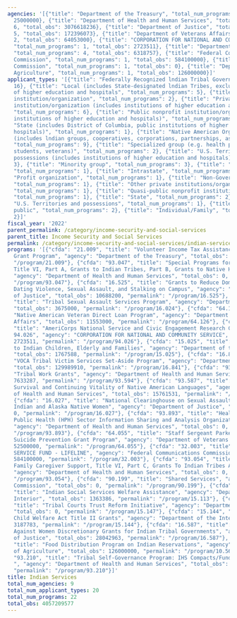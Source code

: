 ```yaml
---
agencies: '[{"title": "Department of the Treasury", "total_num_programs": 1, "total_obs":
  25000000}, {"title": "Department of Health and Human Services", "total_num_programs":
  6, "total_obs": 3076618236}, {"title": "Department of Justice", "total_num_programs":
  5, "total_obs": 172396073}, {"title": "Department of Veterans Affairs", "total_num_programs":
  2, "total_obs": 64053000}, {"title": "CORPORATION FOR NATIONAL AND COMMUNITY SERVICE",
  "total_num_programs": 1, "total_obs": 2723511}, {"title": "Department of the Interior",
  "total_num_programs": 4, "total_obs": 6318757}, {"title": "Federal Communications
  Commission", "total_num_programs": 1, "total_obs": 584100000}, {"title": "Denali
  Commission", "total_num_programs": 1, "total_obs": 0}, {"title": "Department of
  Agriculture", "total_num_programs": 1, "total_obs": 126000000}]'
applicant_types: '[{"title": "Federally Recognized lndian Tribal Governments", "total_num_programs":
  16}, {"title": "Local (includes State-designated lndian Tribes, excludes institutions
  of higher education and hospitals", "total_num_programs": 5}, {"title": "Other public
  institution/organization", "total_num_programs": 2}, {"title": "Private nonprofit
  institution/organization (includes institutions of higher education and hospitals)",
  "total_num_programs": 6}, {"title": "Public nonprofit institution/organization (includes
  institutions of higher education and hospitals)", "total_num_programs": 4}, {"title":
  "State (includes District of Columbia, public institutions of higher education and
  hospitals)", "total_num_programs": 1}, {"title": "Native American Organizations
  (includes lndian groups, cooperatives, corporations, partnerships, associations)",
  "total_num_programs": 9}, {"title": "Specialized group (e.g. health professionals,
  students, veterans)", "total_num_programs": 2}, {"title": "U.S. Territories and
  possessions (includes institutions of higher education and hospitals)", "total_num_programs":
  3}, {"title": "Minority group", "total_num_programs": 3}, {"title": "Interstate",
  "total_num_programs": 1}, {"title": "Intrastate", "total_num_programs": 1}, {"title":
  "Profit organization", "total_num_programs": 1}, {"title": "Non-Government - General",
  "total_num_programs": 1}, {"title": "Other private institutions/organizations",
  "total_num_programs": 1}, {"title": "Quasi-public nonprofit institution/organization",
  "total_num_programs": 1}, {"title": "State", "total_num_programs": 2}, {"title":
  "U.S. Territories and possessions", "total_num_programs": 1}, {"title": "Anyone/general
  public", "total_num_programs": 2}, {"title": "Individual/Family", "total_num_programs":
  2}]'
fiscal_year: '2022'
parent_permalink: /category/income-security-and-social-services
parent_title: Income Security and Social Services
permalink: /category/income-security-and-social-services/indian-services
programs: '[{"cfda": "21.009", "title": "Volunteer Income Tax Assistance (VITA) Matching
  Grant Program", "agency": "Department of the Treasury", "total_obs": 25000000, "permalink":
  "/program/21.009"}, {"cfda": "93.047", "title": "Special Programs for the Aging,
  Title VI, Part A, Grants to Indian Tribes, Part B, Grants to Native Hawaiians",
  "agency": "Department of Health and Human Services", "total_obs": 0, "permalink":
  "/program/93.047"}, {"cfda": "16.525", "title": "Grants to Reduce Domestic Violence,
  Dating Violence, Sexual Assault, and Stalking on Campus", "agency": "Department
  of Justice", "total_obs": 10688200, "permalink": "/program/16.525"}, {"cfda": "16.024",
  "title": "Tribal Sexual Assault Services Program", "agency": "Department of Justice",
  "total_obs": 3675000, "permalink": "/program/16.024"}, {"cfda": "64.126", "title":
  "Native American Veteran Direct Loan Program", "agency": "Department of Veterans
  Affairs", "total_obs": 11553000, "permalink": "/program/64.126"}, {"cfda": "94.026",
  "title": "AmeriCorps National Service and Civic Engagement Research Competition
  94.026", "agency": "CORPORATION FOR NATIONAL AND COMMUNITY SERVICE", "total_obs":
  2723511, "permalink": "/program/94.026"}, {"cfda": "15.025", "title": "Services
  to Indian Children, Elderly and Families", "agency": "Department of the Interior",
  "total_obs": 1767588, "permalink": "/program/15.025"}, {"cfda": "16.841", "title":
  "VOCA Tribal Victim Services Set-Aside Program", "agency": "Department of Justice",
  "total_obs": 129989910, "permalink": "/program/16.841"}, {"cfda": "93.594", "title":
  "Tribal Work Grants", "agency": "Department of Health and Human Services", "total_obs":
  7633287, "permalink": "/program/93.594"}, {"cfda": "93.587", "title": "Promote the
  Survival and Continuing Vitality of Native American Languages", "agency": "Department
  of Health and Human Services", "total_obs": 15761531, "permalink": "/program/93.587"},
  {"cfda": "16.027", "title": "National Clearinghouse on Sexual Assault of American
  Indian and Alaska Native Women", "agency": "Department of Justice", "total_obs":
  0, "permalink": "/program/16.027"}, {"cfda": "93.893", "title": "Health Care and
  Public Health (HPH) Sector Information Sharing and Analysis Organization (ISAO)",
  "agency": "Department of Health and Human Services", "total_obs": 0, "permalink":
  "/program/93.893"}, {"cfda": "64.055", "title": "Staff Sergeant Parker Gordon Fox
  Suicide Prevention Grant Program", "agency": "Department of Veterans Affairs", "total_obs":
  52500000, "permalink": "/program/64.055"}, {"cfda": "32.003", "title": "UNIVERSAL
  SERVICE FUND - LIFELINE", "agency": "Federal Communications Commission", "total_obs":
  584100000, "permalink": "/program/32.003"}, {"cfda": "93.054", "title": "National
  Family Caregiver Support, Title VI, Part C, Grants To Indian Tribes And Native Hawaiians",
  "agency": "Department of Health and Human Services", "total_obs": 0, "permalink":
  "/program/93.054"}, {"cfda": "90.199", "title": "Shared Services", "agency": "Denali
  Commission", "total_obs": 0, "permalink": "/program/90.199"}, {"cfda": "15.113",
  "title": "Indian Social Services Welfare Assistance", "agency": "Department of the
  Interior", "total_obs": 1363386, "permalink": "/program/15.113"}, {"cfda": "15.147",
  "title": "Tribal Courts Trust Reform Initiative", "agency": "Department of the Interior",
  "total_obs": 0, "permalink": "/program/15.147"}, {"cfda": "15.144", "title": "Indian
  Child Welfare Act Title II Grants", "agency": "Department of the Interior", "total_obs":
  3187783, "permalink": "/program/15.144"}, {"cfda": "16.587", "title": "Violence
  Against Women Discretionary Grants for Indian Tribal Governments", "agency": "Department
  of Justice", "total_obs": 28042963, "permalink": "/program/16.587"}, {"cfda": "10.567",
  "title": "Food Distribution Program on Indian Reservations", "agency": "Department
  of Agriculture", "total_obs": 126000000, "permalink": "/program/10.567"}, {"cfda":
  "93.210", "title": "Tribal Self-Governance Program: IHS Compacts/Funding Agreements
  ", "agency": "Department of Health and Human Services", "total_obs": 3053223418,
  "permalink": "/program/93.210"}]'
title: Indian Services
total_num_agencies: 9
total_num_applicant_types: 20
total_num_programs: 22
total_obs: 4057209577
---
```


